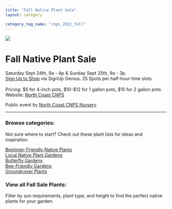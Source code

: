 ```yaml
---
title: "Fall Native Plant Sale"
layout: category

category_tag_name: "cnps_2022_fall"
---
```

<div class="main_icon_holder">
    <img class="title_icon" src="{{'/assets/images/plants/potentilla_gracilis_promo.jpg' | prepend:site.baseurl }}">
</div>

<h1>Fall Native Plant Sale</h1>

<p>
    Saturday Sept 24th, 9a - 4p & Sunday Sept 25th, 9a - 3p.
    <br/>
    <a href="https://www.signupgenius.com/go/904054da5a823a2f94-fall" target="_blank">Sign Up to Shop</a> via SignUp Genius. 25 Spots per half-hour time slots.
    <br/>
    <br/>
     Pricing: $5 for 4-inch pots, $10-$12 for 1 gallon pots, $15 for 2 gallon pots.
    <br/>
     Website: <a href="https://northcoastcnps.org" target="_blank">North Coast CNPS</a> 
</p>
<p>
Public event by <a href="{{'/nursery/northcoast-cnps' | prepend:site.baseurl }}">North Coast CNPS Nursery</a>
</p>

<div style="clear:both"></div>
<hr/>
<section class="browse">
    <h3>
    Browse categories: 
    </h3>
    <p>Not sure where to start? Check out these plant lists for ideas and inspiration.</p>  
    <div class="list_categories">
        <div class="list_category">
            <a href="{{'/category/beginner' | prepend:site.baseurl }}">
           Beginner-Friendly Native Plants
            </a>
        </div>
        <div class="list_category">
            <a href="{{'/gardens' | prepend:site.baseurl }}">
            Local Native Plant Gardens
            </a>
        </div>
        <div class="list_category">
            <a href="{{'/category/butterfly' | prepend:site.baseurl }}">
           Butterfly Gardens
            </a>
        </div>
        <div class="list_category">
            <a href="{{'/category/bee' | prepend:site.baseurl }}">
                Bee-Friendly Gardens
            </a>
        </div>
        <div class="list_category">
            <a href="{{'/category/groundcover' | prepend:site.baseurl }}">
                Groundcover Plants 
            </a>
        </div>
        <!--
        <li>    
            <a href="{{'/category/edible' | prepend:site.baseurl }}">
                Edibles
            </a>
        </li>-->
    </div>
</section>
<div style="clear:both"></div>


<h3>
    View all Fall Sale Plants:
</h3>
<p>
Filter by sun requirements, plant type, and height to find the perfect native plants for your garden.
</p>
